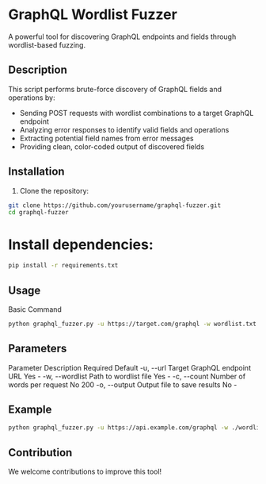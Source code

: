 # GraphQL Wordlist Fuzzer

A powerful tool for discovering GraphQL endpoints and fields through wordlist-based fuzzing.

## Description

This script performs brute-force discovery of GraphQL fields and operations by:
- Sending POST requests with wordlist combinations to a target GraphQL endpoint
- Analyzing error responses to identify valid fields and operations
- Extracting potential field names from error messages
- Providing clean, color-coded output of discovered fields

## Installation

1. Clone the repository:
```bash
git clone https://github.com/yourusername/graphql-fuzzer.git
cd graphql-fuzzer
```

# Install dependencies:

```bash
pip install -r requirements.txt
```

## Usage

Basic Command

```bash
python graphql_fuzzer.py -u https://target.com/graphql -w wordlist.txt
```

## Parameters

Parameter	Description	Required	Default
-u, --url	Target GraphQL endpoint URL	Yes	-
-w, --wordlist	Path to wordlist file	Yes	-
-c, --count	Number of words per request	No	200
-o, --output	Output file to save results	No	-

## Example

```bash
python graphql_fuzzer.py -u https://api.example.com/graphql -w ./wordlists/graphql.txt -c 300 -o results.txt
```

## Contribution

We welcome contributions to improve this tool!
